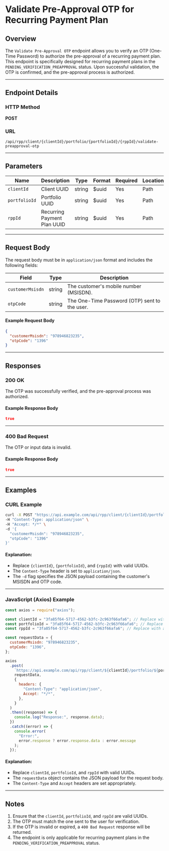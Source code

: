 # Validate Pre-Approval OTP for Recurring Payment Plan

## Overview

The `Validate Pre-Approval OTP` endpoint allows you to verify an OTP (One-Time Password) to authorize the pre-approval of a recurring payment plan. This endpoint is specifically designed for recurring payment plans in the `PENDING_VERIFICATION_PREAPPROVAL` status. Upon successful validation, the OTP is confirmed, and the pre-approval process is authorized.

---

## Endpoint Details

### HTTP Method

**POST**

### URL

```
/api/rpp/client/{clientId}/portfolio/{portfolioId}/{rppId}/validate-preapproval-otp
```

---

## Parameters

| Name          | Description                 | Type   | Format | Required | Location |
| ------------- | --------------------------- | ------ | ------ | -------- | -------- |
| `clientId`    | Client UUID                 | string | $uuid  | Yes      | Path     |
| `portfolioId` | Portfolio UUID              | string | $uuid  | Yes      | Path     |
| `rppId`       | Recurring Payment Plan UUID | string | $uuid  | Yes      | Path     |

---

## Request Body

The request body must be in `application/json` format and includes the following fields:

| Field            | Type   | Description                                   |
| ---------------- | ------ | --------------------------------------------- |
| `customerMsisdn` | string | The customer's mobile number (MSISDN).        |
| `otpCode`        | string | The One-Time Password (OTP) sent to the user. |

#### Example Request Body

```json
{
  "customerMsisdn": "978946823235",
  "otpCode": "1396"
}
```

---

## Responses

### 200 OK

The OTP was successfully verified, and the pre-approval process was authorized.

#### Example Response Body

```json
true
```

---

### 400 Bad Request

The OTP or input data is invalid.

#### Example Response Body

```json
true
```

---

## Examples

### CURL Example

```bash
curl -X POST "https://api.example.com/api/rpp/client/{clientId}/portfolio/{portfolioId}/{rppId}/validate-preapproval-otp" \
-H "Content-Type: application/json" \
-H "Accept: */*" \
-d '{
  "customerMsisdn": "978946823235",
  "otpCode": "1396"
}'
```

#### Explanation:

- Replace `{clientId}`, `{portfolioId}`, and `{rppId}` with valid UUIDs.
- The `Content-Type` header is set to `application/json`.
- The `-d` flag specifies the JSON payload containing the customer's MSISDN and OTP code.

---

### JavaScript (Axios) Example

```javascript
const axios = require("axios");

const clientId = "3fa85f64-5717-4562-b3fc-2c963f66afa6"; // Replace with actual client UUID
const portfolioId = "3fa85f64-5717-4562-b3fc-2c963f66afa6"; // Replace with actual portfolio UUID
const rppId = "3fa85f64-5717-4562-b3fc-2c963f66afa6"; // Replace with actual recurring payment plan UUID

const requestData = {
  customerMsisdn: "978946823235",
  otpCode: "1396",
};

axios
  .post(
    `https://api.example.com/api/rpp/client/${clientId}/portfolio/${portfolioId}/${rppId}/validate-preapproval-otp`,
    requestData,
    {
      headers: {
        "Content-Type": "application/json",
        Accept: "*/*",
      },
    }
  )
  .then((response) => {
    console.log("Response:", response.data);
  })
  .catch((error) => {
    console.error(
      "Error:",
      error.response ? error.response.data : error.message
    );
  });
```

#### Explanation:

- Replace `clientId`, `portfolioId`, and `rppId` with valid UUIDs.
- The `requestData` object contains the JSON payload for the request body.
- The `Content-Type` and `Accept` headers are set appropriately.

---

## Notes

1. Ensure that the `clientId`, `portfolioId`, and `rppId` are valid UUIDs.
2. The OTP must match the one sent to the user for verification.
3. If the OTP is invalid or expired, a `400 Bad Request` response will be returned.
4. The endpoint is only applicable for recurring payment plans in the `PENDING_VERIFICATION_PREAPPROVAL` status.
